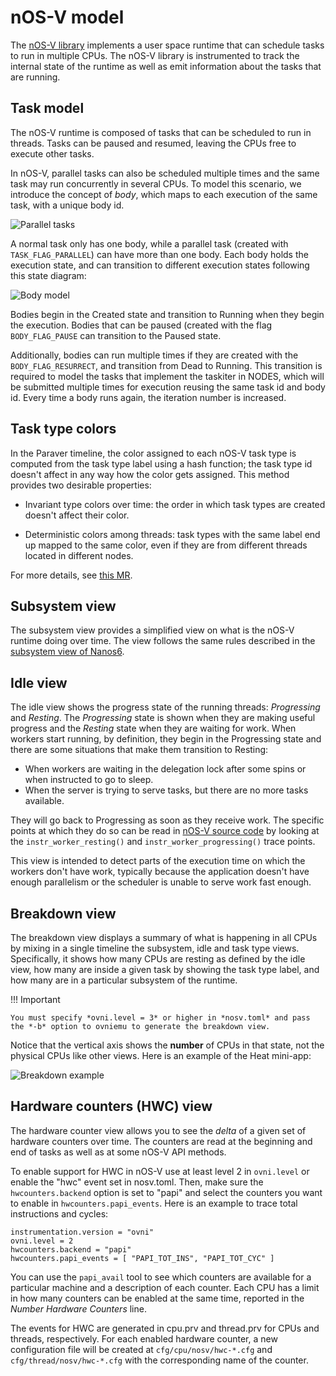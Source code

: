 # nOS-V model

The [nOS-V library][nosv] implements a user space runtime that can schedule
tasks to run in multiple CPUs. The nOS-V library is instrumented to
track the internal state of the runtime as well as emit information
about the tasks that are running.

[nosv]: https://github.com/bsc-pm/nos-v

## Task model

The nOS-V runtime is composed of tasks that can be scheduled to run in
threads. Tasks can be paused and resumed, leaving the CPUs free to
execute other tasks.

In nOS-V, parallel tasks can also be scheduled multiple times and the
same task may run concurrently in several CPUs. To model this scenario,
we introduce the concept of *body*, which maps to each execution of the
same task, with a unique body id.

![Parallel tasks](fig/parallel-tasks.svg)

A normal task only has one body, while a parallel task (created with
`TASK_FLAG_PARALLEL`) can have more than one body. Each body holds the
execution state, and can transition to different execution states
following this state diagram:

![Body model](fig/body-model.svg)

Bodies begin in the Created state and transition to Running when they
begin the execution. Bodies that can be paused (created with the flag
`BODY_FLAG_PAUSE` can transition to the Paused state.

Additionally, bodies can run multiple times if they are created with the
`BODY_FLAG_RESURRECT`, and transition from Dead to Running. This
transition is required to model the tasks that implement the taskiter in
NODES, which will be submitted multiple times for execution reusing the
same task id and body id. Every time a body runs again, the iteration
number is increased.

## Task type colors

In the Paraver timeline, the color assigned to each nOS-V task type is
computed from the task type label using a hash function; the task type
id doesn't affect in any way how the color gets assigned. This method
provides two desirable properties:

- Invariant type colors over time: the order in which task types are
  created doesn't affect their color.

- Deterministic colors among threads: task types with the same label end
  up mapped to the same color, even if they are from different threads
  located in different nodes.

For more details, see [this MR][1].

[1]: https://pm.bsc.es/gitlab/rarias/ovni/-/merge_requests/27

## Subsystem view

The subsystem view provides a simplified view on what is the nOS-V
runtime doing over time. The view follows the same rules described in
the [subsystem view of Nanos6](nanos6.md/#subsystem_view).


## Idle view

The idle view shows the progress state of the running threads:
*Progressing* and *Resting*. The *Progressing* state is shown when they
are making useful progress and the *Resting* state when they are waiting
for work. When workers start running, by definition, they begin in the
Progressing state and there are some situations that make them
transition to Resting:

- When workers are waiting in the delegation lock after some spins or
  when instructed to go to sleep.
- When the server is trying to serve tasks, but there are no more tasks
  available.

They will go back to Progressing as soon as they receive work. The
specific points at which they do so can be read in [nOS-V source
code](https://gitlab.bsc.es/nos-v/nos-v) by looking at the
`instr_worker_resting()` and `instr_worker_progressing()` trace points.

This view is intended to detect parts of the execution time on which the
workers don't have work, typically because the application doesn't have
enough parallelism or the scheduler is unable to serve work fast enough.

## Breakdown view

The breakdown view displays a summary of what is happening in all CPUs
by mixing in a single timeline the subsystem, idle and task type views.
Specifically, it shows how many CPUs are resting as defined by the idle
view, how many are inside a given task by showing the task type label,
and how many are in a particular subsystem of the runtime.

!!! Important

    You must specify *ovni.level = 3* or higher in *nosv.toml* and pass
    the *-b* option to ovniemu to generate the breakdown view.

Notice that the vertical axis shows the **number**
of CPUs in that state, not the physical CPUs like other views.
Here is an example of the Heat mini-app:

![Breakdown example](fig/breakdown-nosv.png)

## Hardware counters (HWC) view

The hardware counter view allows you to see the *delta* of a given set of
hardware counters over time. The counters are read at the beginning and end of
tasks as well as at some nOS-V API methods.

To enable support for HWC in nOS-V use at least level 2 in `ovni.level` or
enable the "hwc" event set in nosv.toml. Then, make sure the
`hwcounters.backend` option is set to "papi" and select the counters you want to
enable in `hwcounters.papi_events`. Here is an example to trace total
instructions and cycles:

```
instrumentation.version = "ovni"
ovni.level = 2
hwcounters.backend = "papi"
hwcounters.papi_events = [ "PAPI_TOT_INS", "PAPI_TOT_CYC" ]
```

You can use the `papi_avail` tool to see which counters are available for a
particular machine and a description of each counter. Each CPU has a limit in
how many counters can be enabled at the same time, reported in the *Number
Hardware Counters* line.

The events for HWC are generated in cpu.prv and thread.prv for CPUs and threads,
respectively. For each enabled hardware counter, a new configuration file will
be created at `cfg/cpu/nosv/hwc-*.cfg` and `cfg/thread/nosv/hwc-*.cfg` with the
corresponding name of the counter.

